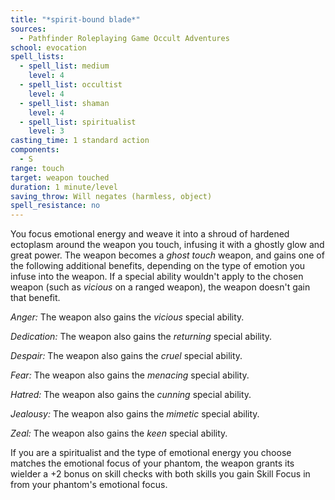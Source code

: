 ```yaml
---
title: "*spirit-bound blade*"
sources:
  - Pathfinder Roleplaying Game Occult Adventures
school: evocation
spell_lists:
  - spell_list: medium
    level: 4
  - spell_list: occultist
    level: 4
  - spell_list: shaman
    level: 4
  - spell_list: spiritualist
    level: 3
casting_time: 1 standard action
components:
  - S
range: touch
target: weapon touched
duration: 1 minute/level
saving_throw: Will negates (harmless, object)
spell_resistance: no
---
```


You focus emotional energy and weave it into a shroud of hardened ectoplasm around the weapon you touch, infusing it with a ghostly glow and great power. The weapon becomes a *ghost touch* weapon, and gains one of the following additional benefits, depending on the type of emotion you infuse into the weapon. If a special ability wouldn't apply to the chosen weapon (such as *vicious* on a ranged weapon), the weapon doesn't gain that benefit.

*Anger:* The weapon also gains the *vicious* special ability.

*Dedication:* The weapon also gains the *returning* special ability.

*Despair:* The weapon also gains the *cruel* special ability.

*Fear:* The weapon also gains the *menacing* special ability.

*Hatred:* The weapon also gains the *cunning* special ability.

*Jealousy:* The weapon also gains the *mimetic* special ability.

*Zeal:* The weapon also gains the *keen* special ability.

If you are a spiritualist and the type of emotional energy you choose matches the emotional focus of your phantom, the weapon grants its wielder a +2 bonus on skill checks with both skills you gain Skill Focus in from your phantom's emotional focus.
